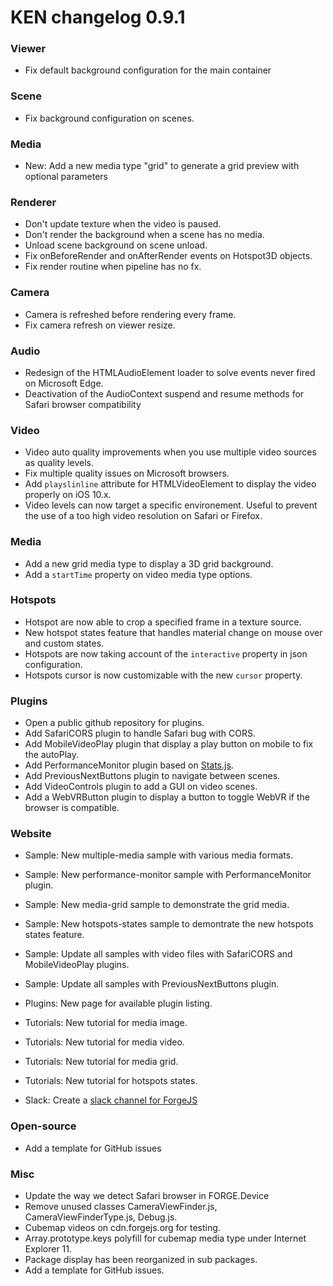 # KEN changelog 0.9.1

### Viewer

- Fix default background configuration for the main container

### Scene

- Fix background configuration on scenes.

### Media

- New: Add a new media type "grid" to generate a grid preview with optional parameters

### Renderer

- Don't update texture when the video is paused.
- Don't render the background when a scene has no media.
- Unload scene background on scene unload.
- Fix onBeforeRender and onAfterRender events on Hotspot3D objects.
- Fix render routine when pipeline has no fx.

### Camera

- Camera is refreshed before rendering every frame.
- Fix camera refresh on viewer resize.

### Audio

- Redesign of the HTMLAudioElement loader to solve events never fired on Microsoft Edge.
- Deactivation of the AudioContext suspend and resume methods for Safari browser compatibility

### Video

- Video auto quality improvements when you use multiple video sources as quality levels.
- Fix multiple quality issues on Microsoft browsers.
- Add `playslinline` attribute for HTMLVideoElement to display the video properly on iOS 10.x.
- Video levels can now target a specific environement. Useful to prevent the use of a too high video resolution on Safari or Firefox.

### Media

- Add a new grid media type to display a 3D grid background.
- Add a `startTime` property on video media type options.

### Hotspots

- Hotspot are now able to crop a specified frame in a texture source.
- New hotspot states feature that handles material change on mouse over and custom states.
- Hotspots are now taking account of the `interactive` property in json configuration.
- Hotspots cursor is now customizable with the new `cursor` property.

### Plugins

- Open a public github repository for plugins.
- Add SafariCORS plugin to handle Safari bug with CORS.
- Add MobileVideoPlay plugin that display a play button on mobile to fix the autoPlay.
- Add PerformanceMonitor plugin based on [Stats.js](https://github.com/mrdoob/stats.js/).
- Add PreviousNextButtons plugin to navigate between scenes.
- Add VideoControls plugin to add a GUI on video scenes.
- Add a WebVRButton plugin to display a button to toggle WebVR if the browser is compatible.

### Website

- Sample: New multiple-media sample with various media formats.
- Sample: New performance-monitor sample with PerformanceMonitor plugin.
- Sample: New media-grid sample to demonstrate the grid media.
- Sample: New hotspots-states sample to demontrate the new hotspots states feature.
- Sample: Update all samples with video files with SafariCORS and MobileVideoPlay plugins.
- Sample: Update all samples with PreviousNextButtons plugin.

- Plugins: New page for available plugin listing.

- Tutorials: New tutorial for media image.
- Tutorials: New tutorial for media video.
- Tutorials: New tutorial for media grid.
- Tutorials: New tutorial for hotspots states.

- Slack: Create a [slack channel for ForgeJS](https://forgejs.slack.com/)

### Open-source

- Add a template for GitHub issues

### Misc

- Update the way we detect Safari browser in FORGE.Device
- Remove unused classes CameraViewFinder.js, CameraViewFinderType.js, Debug.js.
- Cubemap videos on cdn.forgejs.org for testing.
- Array.prototype.keys polyfill for cubemap media type under Internet Explorer 11.
- Package display has been reorganized in sub packages.
- Add a template for GitHub issues.

